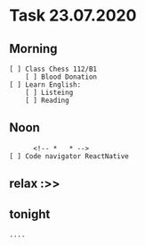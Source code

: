 # Task 23.07.2020

## Morning
 <!-- *   * -->
	[ ] Class Chess 112/B1
        [ ] Blood Donation
	[ ] Learn English:
		[ ] Listeing 
		[ ] Reading
## Noon
	      <!-- *   * -->
	[ ] Code navigator ReactNative
## relax :>>
## tonight
	....
			        
